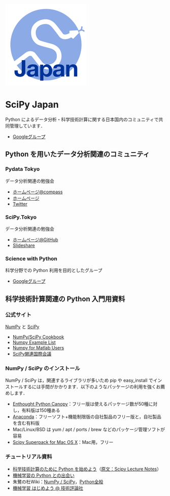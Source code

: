 ![scipy-japan-logo](https://raw.githubusercontent.com/scipy-japan/welcome/master/scipy-japan-logo-256.png)

SciPy Japan
===========

Python によるデータ分析・科学技術計算に関する日本国内のコミュニティで共同管理しています．

* [Googleグループ](https://groups.google.com/forum/?fromgroups#!forum/tokyo_scipy)

Python を用いたデータ分析関連のコミュニティ
-------------------------------------------

### Pydata Tokyo

データ分析関連の勉強会

* [ホームページ@compass](http://pydatatokyo.connpass.com/)
* [ホームページ](http://pydata.tokyo/)
* [Twitter](https://twitter.com/PyDataTokyo)

### SciPy.Tokyo

データ分析関連の勉強会

* [ホームページ@GitHub](https://github.com/scipy-japan/tokyo-scipy)
* [Slideshare](http://www.slideshare.net/tag/tokyoscipy)

### Science with Python

科学分野での Python 利用を目的としたグループ

* [Googleグループ](https://groups.google.com/forum/?fromgroups#!forum/science-with-python)

科学技術計算関連の Python 入門用資料
------------------------------------

### 公式サイト

[NumPy](http://numpy.scipy.org/) と [SciPy](http://www.scipy.org/)

* [NumPy/SciPy Cookbook](http://www.scipy.org/Cookbook)
* [Numpy Example List](http://wiki.scipy.org/Numpy_Example_List)
* [Numpy for Matlab Users](http://www.scipy.org/NumPy_for_Matlab_Users)
* [SciPy関連国際会議](http://conference.scipy.org/)

### NumPy / SciPy のインストール

NumPy / SciPy は，関連するライブラリが多いため pip や easy_install でインストールするには手間がかかります．以下のようなパッケージの利用を強くお薦めします．

* [Enthought Python Canopy](https://www.enthought.com/products/canopy/)：フリー版は使えるパッケージ数が50種に対し，有料版は150種ある
* [Anaconda](https://store.continuum.io/)：フリーソフト+機能制限版の自社製品のフリー版と，自社製品を含む有料版
* Mac/Linux/BSD は yum / apt / ports / brew などのパッケージ管理ソフトが容易
* [Scipy Superpack for Mac OS X](http://fonnesbeck.github.com/ScipySuperpack/)：Mac用，フリー

### チュートリアル資料

* [科学技術計算のために Python を始めよう](http://www.ike-dyn.ritsumei.ac.jp/~uchida/scipy-lecture-notes/)（[原文：Scipy Lecture Notes](http://scipy-lectures.github.io/)）
* [機械学習の Python との出会い](http://www.kamishima.net/mlmpyja/)
* 朱鷺の杜Wiki：[NumPy / SciPy](http://ibisforest.org/index.php?python%2Fnumpy)，[Python全般](http://ibisforest.org/index.php?python)
* [機械学習 はじめよう @ 技術評論社](http://gihyo.jp/dev/serial/01/machine-learning)
